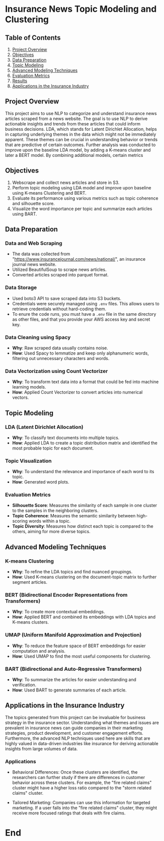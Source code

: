 # Insurance News Topic Modeling and Clustering

## Table of Contents

1. [Project Overview](#project-overview)
2. [Objectives](#objectives)
3. [Data Preparation](#data-preparation)
4. [Topic Modeling](#topic-modeling)
5. [Advanced Modeling Techniques](#advanced-modeling-techniques)
6. [Evaluation Metrics](#evaluation-metrics)
7. [Results](#results)
8. [Applications in the Insurance Industry](#applications-in-the-insurance-industry)

## Project Overview

This project aims to use NLP to categorize and understand insurance news articles scraped from a news website. The goal is to use NLP to derive actionable insights and trends from these articles that could inform business decisions. LDA, which stands for Latent Dirichlet Allocation, helps in capturing underlying themes in the data which might not be immediately apparent. These themes can be crucial in understanding behavior or trends that are predictive of certain outcomes. Further analysis was conducted to improve upon the baseline LDA model, by adding a K-means cluster and later a BERT model. By combining additional models, certain metrics 

## Objectives

1. Webscrape and collect news articles and store in S3.
2. Perform topic modeling using LDA model and improve upon baseline using K-means Clustering and BERT.
3. Evaluate its performance using various metrics such as topic coherence and silhouette score.
4. Visualize the word importance per topic and summarize each articles using BART.

## Data Preparation

### Data and Web Scraping

* The data was collected from "https://www.insurancejournal.com/news/national/", an insurance journal news website. 
* Utilized BeautifulSoup to scrape news articles.
* Converted articles scraped into parquet format.

### Data Storage

* Used boto3 API to save scraped data into S3 buckets.
* Credentials were securely managed using `.env` files. This allows users to retrieve credentials without hard-coding them.
* To enure the code runs, you must have a `.env` file in the same directory as other files, and that you provide your AWS access key and secret key.

### Data Cleaning using Spacy

* **Why**: Raw scraped data usually contains noise.
* **How**: Used Spacy to lemmatize and keep only alphanumeric words, filtering out unnecessary characters and words.

### Data Vectorization using Count Vectorizer

* **Why**: To transform text data into a format that could be fed into machine learning models.
* **How**: Applied Count Vectorizer to convert articles into numerical vectors.

## Topic Modeling

### LDA (Latent Dirichlet Allocation)

* **Why**: To classify text documents into multiple topics.
* **How**: Applied LDA to create a topic distribution matrix and identified the most probable topic for each document.

### Topic Visualization

* **Why**: To understand the relevance and importance of each word to its topic.
* **How**: Generated word plots.

### Evaluation Metrics

* **Silhouette Score**: Measures the similarity of each sample in one cluster to the samples in the neighboring clusters.
* **Topic Coherence**: Measures the semantic similarity between high-scoring words within a topic.
* **Topic Diversity**: Measures how distinct each topic is compared to the others, aiming for more diverse topics.

## Advanced Modeling Techniques

### K-means Clustering

* **Why**: To refine the LDA topics and find nuanced groupings.
* **How**: Used K-means clustering on the document-topic matrix to further segment articles.

### BERT (Bidirectional Encoder Representations from Transformers)

* **Why**: To create more contextual embeddings.
* **How**: Applied BERT and combined its embeddings with LDA topics and K-means clusters.

### UMAP (Uniform Manifold Approximation and Projection)

* **Why**: To reduce the feature space of BERT embeddings for easier computation and analysis.
* **How**: Used UMAP to find the most useful components for clustering.

### BART (Bidirectional and Auto-Regressive Transformers)

* **Why**: To summarize the articles for easier understanding and verification.
* **How**: Used BART to generate summaries of each article.

## Applications in the Insurance Industry

The topics generated from this project can be invaluable for business strategy in the insurance sector. Understanding what themes and issues are prevalent in insurance news can guide companies in their marketing strategies, product development, and customer engagement efforts. Furthermore, the advanced NLP techniques used here are skills that are highly valued in data-driven industries like insurance for deriving actionable insights from large volumes of data.

### Applications

* Behavioral Differences: Once these clusters are identified, the researchers can further study if there are differences in customer behavior across these clusters. For example, the "fire related claims" cluster might have a higher loss ratio compared to the "storm related claims" cluster.

* Tailored Marketing: Companies can use this information for targeted marketing. If a user falls into the "fire related claims" cluster, they might receive more focused ratings that deals with fire claims.



# End
